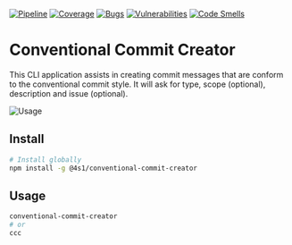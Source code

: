 [![Pipeline](https://gitlab.com/4s1/conventional-commit-creator/badges/main/pipeline.svg)](https://gitlab.com/4s1/conventional-commit-creator/pipelines)
[![Coverage](https://gitlab.com/4s1/conventional-commit-creator/badges/main/coverage.svg)](https://gitlab.com/4s1/conventional-commit-creator/commits/main)
[![Bugs](https://sonarcloud.io/api/project_badges/measure?project=4s1_conventional-commit-creator&metric=bugs)](https://sonarcloud.io/project/issues?id=4s1_conventional-commit-creator&resolved=false&types=BUG)
[![Vulnerabilities](https://sonarcloud.io/api/project_badges/measure?project=4s1_conventional-commit-creator&metric=vulnerabilities)](https://sonarcloud.io/project/issues?id=4s1_conventional-commit-creator&resolved=false&types=VULNERABILITY)
[![Code Smells](https://sonarcloud.io/api/project_badges/measure?project=4s1_conventional-commit-creator&metric=code_smells)](https://sonarcloud.io/project/issues?id=4s1_conventional-commit-creator&resolved=false&types=CODE_SMELL)

# Conventional Commit Creator

This CLI application assists in creating commit messages that are conform to the conventional commit style.
It will ask for type, scope (optional), description and issue (optional).

![Usage](https://gitlab.com/4s1/conventional-commit-creator/-/raw/main/_docs/usage.gif 'Usage')

## Install

```bash
# Install globally
npm install -g @4s1/conventional-commit-creator
```

## Usage

```bash
conventional-commit-creator
# or
ccc
```
